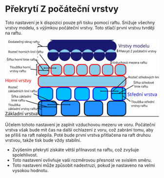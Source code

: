 Překrytí Z počáteční vrstvy
====
Toto nastavení je k dispozici pouze při tisku pomocí raftu. Snižuje všechny vrstvy modelu, s výjimkou počáteční vrstvy. Toto stlačí první vrstvu tvrději na raftu.

![Rozměry, které tvoří raft](../images/raft_dimensions_cs.svg)

Účelem tohoto nastavení je zaplnit vzduchovou mezeru ve voru. Počáteční vrstva však bude mít čas na další ochlazení z voru, což zabrání tomu, aby se příliš na raft nalepila. Poté bude první vrstva přitlačena na raft druhou vrstvou, takže tisk bude vždy stabilní.
* Zvýšením překrytí získáte větší přilnavost na raftu, což zvyšuje spolehlivost.
* Toto nastavení ovlivňuje vaši rozměrovou přesnost ve svislém směru.
* Toto nastavení může způsobit nadextruzi, pokud je nastaveno na velmi vysokou hodnotu.